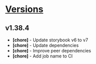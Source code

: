 # [Versions](https://github.com/Tracktor/design-system/releases)

## v1.38.4
- **[chore]** - Update storybook v6 to v7
- **[chore]** - Update dependencies
- **[chore]** - Improve peer dependencies
- **[chore]** - Add job name to CI
